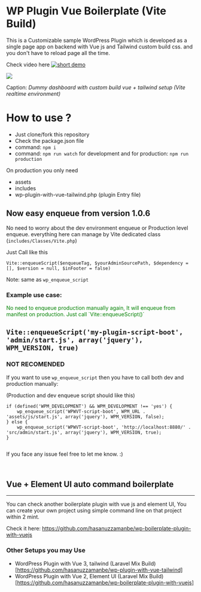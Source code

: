 # WP Plugin Vue Boilerplate (Vite Build)

This is a Customizable sample WordPress Plugin which is developed as a single page app on backend with Vue js and Tailwind custom build css. and you don't have to reload page all the time.

Check video here [![short demo](https://img.youtube.com/vi/VA3G8ahoHLE/sddefault.jpg)](https://www.youtube.com/watch?v=VA3G8ahoHLE)

<img src="./src/github-images/dashboard.png" />

Caption: <i>Dummy dashboard with custom build vue + tailwind setup (Vite realtime environment)</i><br/>

# How to use ?

- Just clone/fork this repository
- Check the package.json file
- command: `npm i`
- command: `npm run watch` for development and for production: `npm run production`

On production you only need

- assets
- includes
- wp-plugin-with-vue-tailwind.php (plugin Entry file)

## Now easy enqueue from version 1.0.6

No need to worry about the dev environment enqueue or Production level enqueue. everything here can manage by Vite dedicated class (`includes/Classes/Vite.php`)

Just Call like this

`Vite::enqueueScript($enqueueTag, $yourAdminSourcePath, $dependency = [], $version = null, $inFooter = false)`

Note: same as `wp_enqueue_script`

### Example use case:

<p style="color: green;">
No need to enqueue production manually again, It will enqueue from manifest on production. Just call `Vite::enqueueScript()`</p>

## `Vite::enqueueScript('my-plugin-script-boot', 'admin/start.js', array('jquery'), WPM_VERSION, true)`

### NOT RECOMENDED

If you want to use `wp_enqueue_script` then you have to call both dev and production manually:

(Production and dev enqueue script should like this)

```
if (defined('WPM_DEVELOPMENT') && WPM_DEVELOPMENT !== 'yes') {
    wp_enqueue_script('WPWVT-script-boot', WPM_URL . 'assets/js/start.js', array('jquery'), WPM_VERSION, false);
} else {
    wp_enqueue_script('WPWVT-script-boot', 'http://localhost:8880/' . 'src/admin/start.js', array('jquery'), WPM_VERSION, true);
}


```

If you face any issue feel free to let me know. :)

<br/>

## Vue + Element UI auto command boilerplate

<hr/>
You can check another boilerplate plugin with vue js and element UI, You can create your own project using simple command line on that project within 2 mint.

Check it here: https://github.com/hasanuzzamanbe/wp-boilerplate-plugin-with-vuejs

### Other Setups you may Use

- WordPress Plugin with Vue 3, tailwind (Laravel Mix Build) [https://github.com/hasanuzzamanbe/wp-plugin-with-vue-tailwind]
- WordPress Plugin with Vue 2, Element UI (Laravel Mix Build) [https://github.com/hasanuzzamanbe/wp-boilerplate-plugin-with-vuejs]
